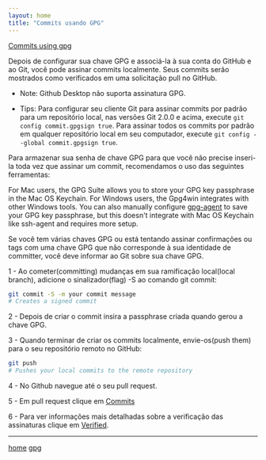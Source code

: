 ```yaml
---
layout: home
title: "Commits usando GPG"
---
```


[Commits using gpg](https://help.github.com/articles/signing-commits-using-gpg/)

Depois de configurar sua chave GPG e associá-la à sua conta do GitHub e ao Git, você pode assinar commits localmente. Seus commits serão mostrados como verificados em uma solicitação pull no GitHub.

  * Note: Github Desktop não suporta assinatura GPG.

  * Tips:
  Para configurar seu cliente Git para assinar commits por padrão para um repositório local, nas versões Git 2.0.0 e acima, execute `git config commit.gpgsign true`. Para assinar todos os commits por padrão em qualquer repositório local em seu computador, execute `git config --global commit.gpgsign true`.

  Para armazenar sua senha de chave GPG para que você não precise inseri-la toda vez que assinar um commit, recomendamos o uso das seguintes ferramentas:

  For Mac users, the GPG Suite allows you to store your GPG key passphrase in the Mac OS Keychain.
For Windows users, the Gpg4win integrates with other Windows tools.
You can also manually configure [gpg-agent](http://linux.die.net/man/1/gpg-agent) to save your GPG key passphrase, but this doesn't integrate with Mac OS Keychain like ssh-agent and requires more setup.

Se você tem várias chaves GPG ou está tentando assinar confirmações ou tags com uma chave GPG que não corresponde à sua identidade de committer, você deve informar ao Git sobre sua chave GPG.

1 - Ao cometer(committing) mudanças em sua ramificação local(local branch), adicione o sinalizador(flag) -S ao comando git commit:

```bash
git commit -S -m your commit message
# Creates a signed commit
```

2 - Depois de criar o commit insira a passphrase criada quando gerou a chave GPG.

3 - Quando terminar de criar os commits localmente, envie-os(push them) para o seu repositório remoto no GitHub:

```bash
git push
# Pushes your local commits to the remote repository
```

4 - No Github navegue até o seu pull request.

5 - Em pull request clique em [Commits](https://help.github.com/assets/images/help/pull_requests/pull-request-tabs-commits.png)

6 - Para ver informações mais detalhadas sobre a verificação das assinaturas clique em [Verified](https://help.github.com/assets/images/help/commits/gpg-signed-commit-verified-without-details.png).

***
[home](../)
[gpg](../gpg.html)
